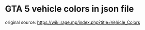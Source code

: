 # GTA 5 vehicle colors in json file

original source: https://wiki.rage.mp/index.php?title=Vehicle_Colors
